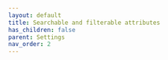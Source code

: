 ```yaml
---
layout: default
title: Searchable and filterable attributes
has_children: false
parent: Settings
nav_order: 2
---
```

